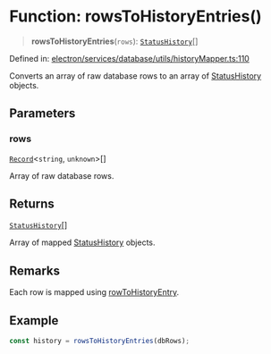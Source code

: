 # Function: rowsToHistoryEntries()

> **rowsToHistoryEntries**(`rows`): [`StatusHistory`](../../../../../../shared/types/interfaces/StatusHistory.md)[]

Defined in: [electron/services/database/utils/historyMapper.ts:110](https://github.com/Nick2bad4u/Uptime-Watcher/blob/8a1973382d5fe14c52996ecda381894eb7ecd4a6/electron/services/database/utils/historyMapper.ts#L110)

Converts an array of raw database rows to an array of [StatusHistory](../../../../../../shared/types/interfaces/StatusHistory.md) objects.

## Parameters

### rows

[`Record`](https://www.typescriptlang.org/docs/handbook/utility-types.html#recordkeys-type)\<`string`, `unknown`\>[]

Array of raw database rows.

## Returns

[`StatusHistory`](../../../../../../shared/types/interfaces/StatusHistory.md)[]

Array of mapped [StatusHistory](../../../../../../shared/types/interfaces/StatusHistory.md) objects.

## Remarks

Each row is mapped using [rowToHistoryEntry](rowToHistoryEntry.md).

## Example

```typescript
const history = rowsToHistoryEntries(dbRows);
```
